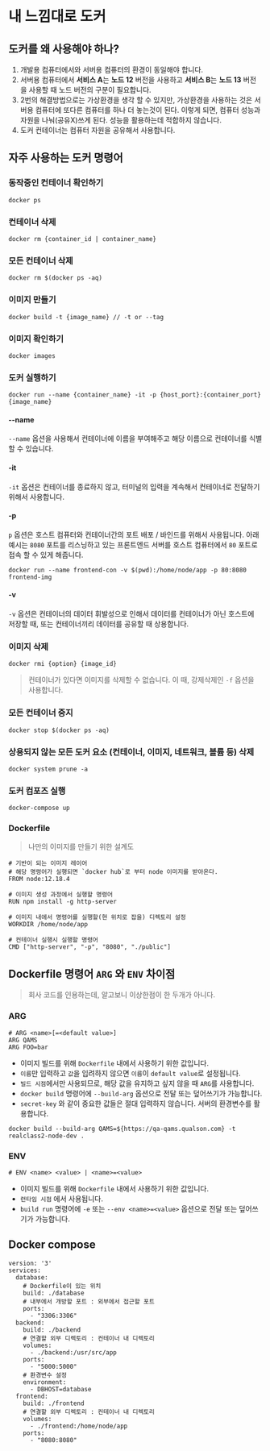 # 내 느낌대로 도커

## 도커를 왜 사용해야 하나?

1. 개발용 컴퓨터에서와 서버용 컴퓨터의 환경이 동일해야 합니다.
2. 서버용 컴퓨터에서 **서비스 A**는 **노드 12** 버전을 사용하고 **서비스 B**는 **노드 13** 버전을 사용할 때 노드 버전의 구분이 필요합니다.
3. 2번의 해결방법으로는 가상환경을 생각 할 수 있지만, 가상환경을 사용하는 것은 서버용 컴퓨터에 또다른 컴퓨터를 하나 더 놓는것이 된다. 이렇게 되면, 컴퓨터 성능과 자원을 나눠(공유X)쓰게 된다. 성능을 활용하는데 적합하지 않습니다.
4. 도커 컨테이너는 컴퓨터 자원을 공유해서 사용합니다.

## 자주 사용하는 도커 명령어

### 동작중인 컨테이너 확인하기

```
docker ps
```

### 컨테이너 삭제

```
docker rm {container_id | container_name}
```

### 모든 컨테이너 삭제

```
docker rm $(docker ps -aq)
```

### 이미지 만들기

```
docker build -t {image_name} // -t or --tag
```

### 이미지 확인하기

```
docker images
```

### 도커 실행하기

```
docker run --name {container_name} -it -p {host_port}:{container_port} {image_name}
```

#### --name

`--name` 옵션을 사용해서 컨테이너에 이름을 부여해주고 해당 이름으로 컨테이너를 식별할 수 있습니다.

#### -it

`-it` 옵션은 컨테이너를 종료하지 않고, 터미널의 입력을 계속해서 컨테이너로 전달하기 위해서 사용합니다.

#### -p

`p` 옵션은 호스트 컴퓨터와 컨테이너간의 포트 배포 / 바인드를 위해서 사용됩니다. 아래 예시는 `8080` 포트를 리스닝하고 있는 프론트엔드 서버를 호스트 컴퓨터에서 `80` 포트로 접속 할 수 있게 해줍니다.

```
docker run --name frontend-con -v $(pwd):/home/node/app -p 80:8080 frontend-img
```

#### -v

`-v` 옵션은 컨테이너의 데이터 휘발성으로 인해서 데이터를 컨테이너가 아닌 호스트에 저장할 때, 또는 컨테이너끼리 데이터를 공유할 때 상용합니다.

### 이미지 삭제

```
docker rmi {option} {image_id}
```

> 컨테이너가 있다면 이미지를 삭제할 수 없습니다. 이 때, 강제삭제인 `-f` 옵션을 사용합니다.

### 모든 컨테이너 중지

```
docker stop $(docker ps -aq)
```

### 상용되지 않는 모든 도커 요소 (컨테이너, 이미지, 네트워크, 볼륨 등) 삭제

```
docker system prune -a
```

### 도커 컴포즈 실행

```
docker-compose up
```

### Dockerfile

> 나만의 이미지를 만들기 위한 설계도

```
# 기반이 되는 이미지 레이어
# 해당 명령어가 실행되면 `docker hub`로 부터 node 이미지를 받아온다.
FROM node:12.18.4

# 이미지 생성 과정에서 실행할 명령어
RUN npm install -g http-server

# 이미지 내에서 명령어를 실행할(현 위치로 잡을) 디렉토리 설정
WORKDIR /home/node/app

# 컨테이너 실행시 실행할 명령어
CMD ["http-server", "-p", "8080", "./public"]
```

## Dockerfile 명령어 `ARG` 와 `ENV` 차이점

> 회사 코드를 인용하는데, 알고보니 이상한점이 한 두개가 아니다.

### ARG

```
# ARG <name>[=<default value>]
ARG QAMS
ARG FOO=bar
```

- 이미지 빌드를 위해 `Dockerfile` 내에서 사용하기 위한 값입니다.
- `이름`만 입력하고 `값`을 입려하지 않으면 `이름`이 `default value`로 설정됩니다.
- `빌드 시점`에서만 사용되므로, 해당 값을 유지하고 싶지 않을 때 `ARG`를 사용합니다.
- `docker build` 명령어에 `--build-arg` 옵션으로 전달 또는 덮어쓰기가 가능합니다.
- `secret-key` 와 같이 중요한 값들은 절대 입력하지 않습니다. 서버의 환경변수를 활용합니다.

```
docker build --build-arg QAMS=${https://qa-qams.qualson.com} -t realclass2-node-dev .

```

### ENV

```
# ENV <name> <value> | <name>=<value>
```

- 이미지 빌드를 위해 `Dockerfile` 내에서 사용하기 위한 값입니다.
- `런타임 시점` 에서 사용됩니다.
- `build run` 명령어에 `-e` 또는 `--env <name>=<value>` 옵션으로 전달 또는 덮어쓰기가 가능합니다.

## Docker compose

```
version: '3'
services:
  database:
    # Dockerfile이 있는 위치
    build: ./database
    # 내부에서 개방할 포트 : 외부에서 접근할 포트
    ports:
      - "3306:3306"
  backend:
    build: ./backend
    # 연결할 외부 디렉토리 : 컨테이너 내 디렉토리
    volumes:
      - ./backend:/usr/src/app
    ports:
      - "5000:5000"
    # 환경변수 설정
    environment:
      - DBHOST=database
  frontend:
    build: ./frontend
    # 연결할 외부 디렉토리 : 컨테이너 내 디렉토리
    volumes:
      - ./frontend:/home/node/app
    ports:
      - "8080:8080"
```
